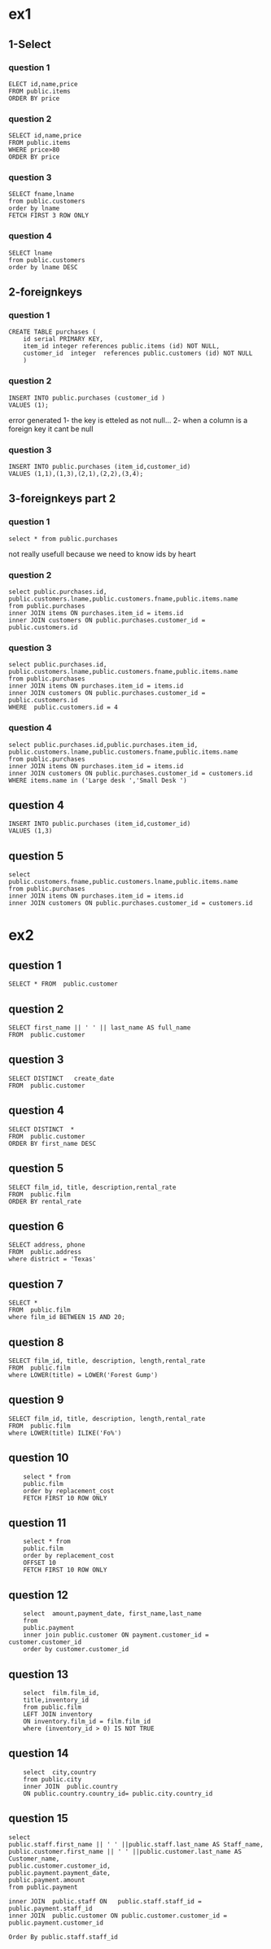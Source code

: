 

# ex1
## 1-Select
### question 1
```
ELECT id,name,price
FROM public.items
ORDER BY price
```
### question 2
```
SELECT id,name,price
FROM public.items
WHERE price>80
ORDER BY price
```
### question 3
```
SELECT fname,lname
from public.customers
order by lname
FETCH FIRST 3 ROW ONLY
```

### question 4
```
SELECT lname
from public.customers
order by lname DESC
```
## 2-foreignkeys
### question 1
```
CREATE TABLE purchases (
	id serial PRIMARY KEY,
	item_id integer references public.items (id) NOT NULL,
    customer_id  integer  references public.customers (id) NOT NULL
	)
```

### question 2
```
INSERT INTO public.purchases (customer_id )
VALUES (1);
```
error generated 1- the key is etteled as not null... 2- when a column is a foreign key it cant be null

### question 3
```
INSERT INTO public.purchases (item_id,customer_id)
VALUES (1,1),(1,3),(2,1),(2,2),(3,4);
```
## 3-foreignkeys part 2
### question 1
```
select * from public.purchases
```
not really usefull because we need to know ids by heart

### question 2
```
select public.purchases.id, public.customers.lname,public.customers.fname,public.items.name
from public.purchases
inner JOIN items ON purchases.item_id = items.id
inner JOIN customers ON public.purchases.customer_id = public.customers.id
```
###

### question 3
```
select public.purchases.id, public.customers.lname,public.customers.fname,public.items.name
from public.purchases
inner JOIN items ON purchases.item_id = items.id
inner JOIN customers ON public.purchases.customer_id = public.customers.id
WHERE  public.customers.id = 4
```


### question 4
```
select public.purchases.id,public.purchases.item_id, public.customers.lname,public.customers.fname,public.items.name
from public.purchases
inner JOIN items ON purchases.item_id = items.id
inner JOIN customers ON public.purchases.customer_id = customers.id
WHERE items.name in ('Large desk ','Small Desk ')

```

## question 4
```
INSERT INTO public.purchases (item_id,customer_id)
VALUES (1,3)
```

## question 5
```
select  public.customers.fname,public.customers.lname,public.items.name
from public.purchases
inner JOIN items ON purchases.item_id = items.id
inner JOIN customers ON public.purchases.customer_id = customers.id
```


# ex2

## question 1
 ```
SELECT * FROM  public.customer
```

## question 2
 ```
SELECT first_name || ' ' || last_name AS full_name
FROM  public.customer
```
## question 3
 ```
SELECT DISTINCT   create_date 
FROM  public.customer
```
## question 4
 ```
SELECT DISTINCT  *
FROM  public.customer
ORDER BY first_name DESC
```
## question 5
 ```
SELECT film_id, title, description,rental_rate
FROM  public.film
ORDER BY rental_rate
```
## question 6
 ```
SELECT address, phone
FROM  public.address
where district = 'Texas' 

```

## question 7
 ```
SELECT *
FROM  public.film
where film_id BETWEEN 15 AND 20; 
```

## question 8
 ```
SELECT film_id, title, description, length,rental_rate
FROM  public.film
where LOWER(title) = LOWER('Forest Gump')
```

## question 9
 ```
SELECT film_id, title, description, length,rental_rate
FROM  public.film
where LOWER(title) ILIKE('Fo%')
```

## question 10
```
	select * from 
	public.film
	order by replacement_cost
	FETCH FIRST 10 ROW ONLY
```



## question 11
```
	select * from 
	public.film
	order by replacement_cost
	OFFSET 10
	FETCH FIRST 10 ROW ONLY
```


## question 12
```
	select  amount,payment_date, first_name,last_name
	from 
	public.payment
	inner join public.customer ON payment.customer_id = customer.customer_id
	order by customer.customer_id

```
## question 13
```
	select  film.film_id,
	title,inventory_id
	from public.film
	LEFT JOIN inventory 
	ON inventory.film_id = film.film_id
	where (inventory_id > 0) IS NOT TRUE

```
## question 14
```
	select  city,country
	from public.city
	inner JOIN  public.country
	ON public.country.country_id= public.city.country_id
```
## question 15
```
select  
public.staff.first_name || ' ' ||public.staff.last_name AS Staff_name,  
public.customer.first_name || ' ' ||public.customer.last_name AS Customer_name,  
public.customer.customer_id,
public.payment.payment_date,
public.payment.amount
from public.payment 

inner JOIN  public.staff ON   public.staff.staff_id = public.payment.staff_id
inner JOIN  public.customer ON public.customer.customer_id = public.payment.customer_id

Order By public.staff.staff_id
```